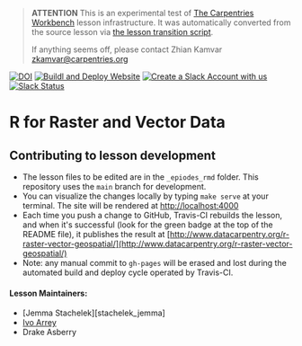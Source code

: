 > **ATTENTION** This is an experimental test of [The Carpentries Workbench](https://carpentries.github.io/workbench) lesson infrastructure.
> It was automatically converted from the source lesson via [the lesson transition script](https://github.com/carpentries/lesson-transition/).
> 
> If anything seems off, please contact Zhian Kamvar [zkamvar@carpentries.org](mailto:zkamvar@carpentries.org)

[![DOI](https://zenodo.org/badge/44772343.svg)](https://zenodo.org/badge/latestdoi/44772343)
[![Buildl and Deploy Website](https://github.com/datacarpentry/r-raster-vector-geospatial/actions/workflows/website.yml/badge.svg)](https://github.com/datacarpentry/r-raster-vector-geospatial/actions/workflows/website.yml)
[![Create a Slack Account with us](https://img.shields.io/badge/Create_Slack_Account-The_Carpentries-071159.svg)](https://swc-slack-invite.herokuapp.com/)
[![Slack Status](https://img.shields.io/badge/Slack_Channel-dc--geospatial-E01563.svg)](https://swcarpentry.slack.com/messages/C9ME7G5RD)

# R for Raster and Vector Data

## Contributing to lesson development

- The lesson files to be edited are in the `_epiodes_rmd` folder. This repository uses the `main` branch for development.
- You can visualize the changes locally by typing `make serve` at your terminal. The site will be rendered at [http://localhost:4000](http://localhost:4000)
- Each time you push a change to GitHub, Travis-CI rebuilds the lesson, and when it's successful (look for the green badge at the top of the README file), it publishes the result at [http://www.datacarpentry.org/r-raster-vector-geospatial/](http://www.datacarpentry.org/r-raster-vector-geospatial/)
- Note: any manual commit to `gh-pages` will be erased and lost during the automated build and deploy cycle operated by Travis-CI.

#### Lesson Maintainers:

- [Jemma Stachelek][stachelek_jemma]
- [Ivo Arrey][arreyves]
- Drake Asberry

[stachelek\_jemma]: https://carpentries.org/instructors/#jsta
[arreyves]: https://carpentries.org/instructors/#arreyves



